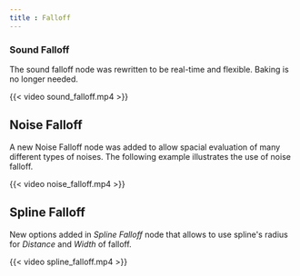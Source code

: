 ```yaml
---
title : Falloff
---
```


### Sound Falloff

The sound falloff node was rewritten to be real-time and flexible. Baking is no
longer needed.

{{< video sound_falloff.mp4 >}}

## Noise Falloff

A new Noise Falloff node was added to allow spacial evaluation of many
different types of noises. The following example illustrates the use of noise
falloff.

{{< video noise_falloff.mp4 >}}

## Spline Falloff

New options added in *Spline Falloff* node that allows to use spline's radius for *Distance* and *Width* of falloff.

{{< video spline_falloff.mp4 >}}
